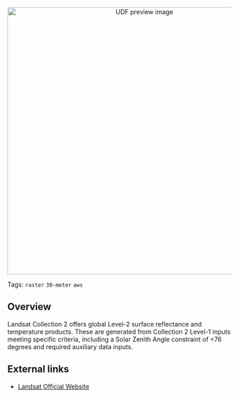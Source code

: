 <!--fused:preview-->
<p align="center"><img src="https://fused-magic.s3.us-west-2.amazonaws.com/thumbnails/udfs-staging/Landsat_Tile_Example.png" width="600" alt="UDF preview image"></p>

<!--fused:tags-->
Tags: `raster` `30-meter` `aws`

<!--fused:readme-->

## Overview

Landsat Collection 2 offers global Level-2 surface reflectance and temperature products. These are generated from Collection 2 Level-1 inputs meeting specific criteria, including a Solar Zenith Angle constraint of <76 degrees and required auxiliary data inputs.

## External links

- [Landsat Official Website](https://www.usgs.gov/landsat-missions/landsat-collection-2-level-2-science-products)
